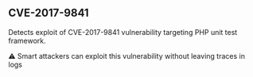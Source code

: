 ## CVE-2017-9841

Detects exploit of CVE-2017-9841 vulnerability targeting PHP unit test framework.

:warning: Smart attackers can exploit this vulnerability without leaving traces in logs

